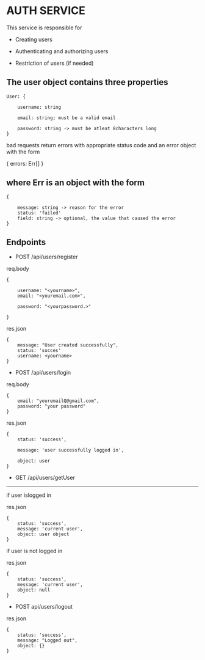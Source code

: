 # AUTH SERVICE

This service is responsible for


* Creating  users


* Authenticating and authorizing users


* Restriction of users (if needed) 

The user object contains three properties
--- 

```
User: {

    username: string

    email: string; must be a valid email
    
    password: string -> must be atleat 8characters long
} 
```

bad requests return errors with appropriate status code and an error object with the form

{ errors: Err[] }

where Err is an object with the form
---
```
{

    message: string -> reason for the error
    status: 'failed'
    field: string -> optional, the value that caused the error
}
```


## Endpoints


* POST /api/users/register

req.body
```
{

    username: "<yourname>",
    email: "<youremail.com>",

    password: "<yourpassword.>"

}
```

res.json
```
{
    message: "User created successfully",
    status: 'succes'
    username: <yourname>
}
```

* POST /api/users/login

req.body
```
{
    email: "youremailQ@gmail.com",
    password: "your password"
}
```

res.json
```
{
    status: 'success',
    
    message: 'user successfully logged in',
    
    object: user
}
```

* GET /api/users/getUser

---
if user islogged in

res.json
```
{
    status: 'success',
    message: 'current user',
    object: user object
}
```
if user is not logged in

res.json
```
{
    status: 'success',
    message: 'current user',
    object: null
}
```

* POST api/users/logout

res.json
```
{
    status: 'success',
    message: "Logged out",
    object: {}
}
```
